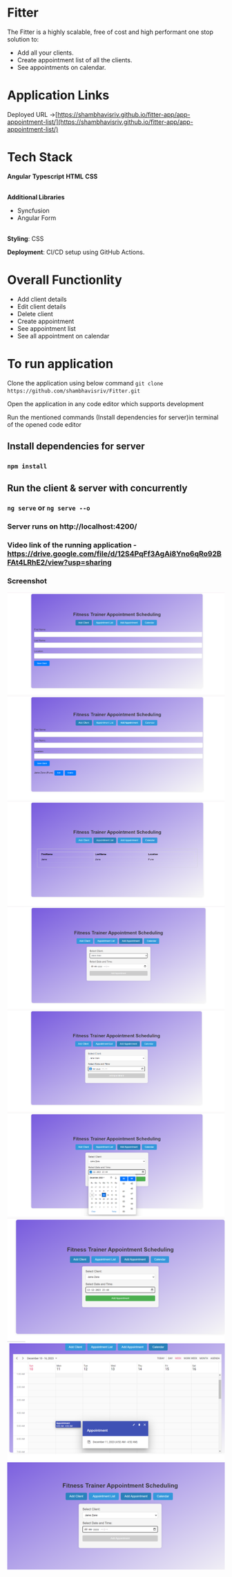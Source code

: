 # Fitter


The Fitter is a highly scalable, free of cost and high performant one stop solution to:
- Add all your clients.
- Create appointment list of all the clients.
- See appointments on calendar.


# Application Links

Deployed URL ->[https://shambhavisriv.github.io/fitter-app/app-appointment-list/](https://shambhavisriv.github.io/fitter-app/app-appointment-list/)
<br>


# Tech Stack

<b>Angular</b>
<b>Typescript</b>
<b>HTML</b>
<b>CSS</b>


<br>
<b>Additional  Libraries</b>

  - Syncfusion
  - Angular Form

 
<br>
<b>Styling</b>: CSS 
<br>

<b>Deployment</b>: CI/CD setup using GitHub Actions.

# Overall Functionlity
- Add client details
- Edit client details
- Delete client
- Create appointment
- See appointment list
- See all appointment on calendar


# To run application 
Clone the application using below command
`git clone https://github.com/shambhavisriv/Fitter.git`

Open the application in any code editor which supports development

Run the mentioned commands (Install dependencies for server)in terminal of the opened code editor

## Install dependencies for server 
### `npm install`

## Run the client & server with concurrently
### `ng serve` or `ng serve --o`


### Server runs on http://localhost:4200/

### Video link of the running application - https://drive.google.com/file/d/12S4PqFf3AgAi8Yno6qRo92BFAt4LRhE2/view?usp=sharing
  

### Screenshot

![](./screenshot/Fitter-1.png)
![](./screenshot/Fitter-2.png)
![](./screenshot/Fitter-3.png)
![](./screenshot/Fitter-4.png)
![](./screenshot/Fitter-5.png)
![](./screenshot/Fitter-6.png)
![](./screenshot/Fitter-7.png)
![](./screenshot/Fitter-8.png)
![](./screenshot/Fitter-9.png)
